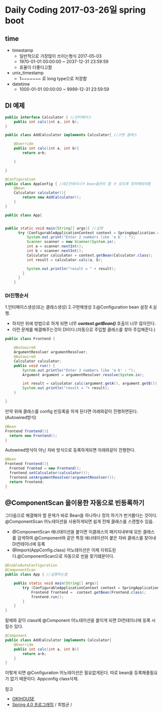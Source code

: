 # Daily Coding 2017-03-26일 spring boot


## time
* timestamp
  * 일반적으로 가장많이 쓰이는형식 2017-05-03
  * 1970-01-01 00:00:00 ~ 2037-12-31 23:59:59
  * 효율이 더좋다고함
* unix_timestamp
  * 1~~~~~~~ 로 long type으로 저장함
* datetime
  * 1000-01-01 00:00:00 ~ 9999-12-31 23:59:59


## DI 예제


```java
public interface Calculator { //인터페이스
	public int calc(int a, int b);
}
```

```java
public class AddCalculator implements Calculator{ //구현 클래스

	@Override
	public int calc(int a, int b){
		return a+b;

	}

}
```

```java
@Configuration
public class AppConfig { //DI컨테이너가 bean을관리 할 수 있도록 정의해줘야함
	@Bean
	Calculator calculator(){
		return new AddCalculator();
	}
}
```
```java
public class App{


public static void main(String[] args){ //실행
      try (ConfigurableApplicationContext context = SpringApplication.run(App.class, args)) {
          System.out.print("Enter 2 numbers like 'a b' : ");
          Scanner scanner = new Scanner(System.in);
          int a = scanner.nextInt();
          int b = scanner.nextInt();
          Calculator calculator = context.getBean(Calculator.class);
          int result = calculator.calc(a, b);

          System.out.println("result = " + result);
        }
      }
    }
```
### DI진행순서
 1.인터페이스생성(또는 클래스생성)
 2.구현체생성
 3.@Configuration bean 설정
 4.실행.

* 하지만 위에 방법으로 하게 되면 너무 ***context.getBean()*** 호출이 너무 많아진다.
* 이런 문제를 해결해주는것이 DI이다.(자동으로 주입할 클래스를 찾아 주입해준다.)

```java
public class Frontend {

	@Autowired
	ArgumentResolver argumentResolver;
	@Autowired
	Calculator calculator;
	public void run() {
		System.out.println("Enter 2 numbers like 'a b' : ");
		Argument argument = argumentResolver.resolve(System.in);

		int result = calculator.calc(argument.getA(), argument.getB());
		System.out.println("result = "+ result);
	}

}
```

만약 위에 클래스를 config 빈등록을 하게 된다면 아래와같이 진행하면된다. (Autowired방식)
```java
@Bean
Frontend frontend(){
  return new Frontend();
}

```
Autowired방식이 아닌 자바 방식으로 등록하게되면 아래와같이 진행한다.
```java
@Bean
Frontend frontend(){
  Fronted fronted = new Frontend();
  frontend.setCalculator(calculator());
  frontend.setArgumentResolver(argumentResolver());
  return frontend;
}

```

## @ComponentScan 을이용한 자동으로 빈등록하기
그다음으로 해결해야 할 문제가 바로 Bean을 하나하나 정의 하기가 번거롭다는 것이다. @ComponentScan 어노테이션을 사용하게되면 쉽게 전체 클래스를 스캔할수 있음.
* @ComponentScan 애너테이션을 붙이면 이클래스의 패키지내부에 모든 클래스를 검색하여 @Component와 같은 특정 애너테이션이 붙은 자바 클래스를 찾아내 DI컨테이너에 등록
* @Import(AppConfig.class) 어노테이션은 이제 지워도된다.@ComponentScan으로 자동으로 빈을 찾기떄문이다.

```java
@EnableAutoConfiguration
@ComponentScan
public class App { //실행하는앱

	public static void main(String[] args){
        try (ConfigurableApplicationContext context = SpringApplication.run(App.class, args)) {
        	Frontend frontend =  context.getBean(Frontend.class);
        	frontend.run();
        }
	}
}
```

밑에와 같이 class에 @Component 어노테이션을 붙이게 되면 DI컨테이너에 등록 시킬수 있다.
```java
@Component
public class AddCalculator implements Calculator{
	@Override
	public int calc(int a, int b){
		return a+b;
	}
}
```

이렇게 되면 @Configuration 어노테이션은 필요없게된다. 따로 bean을 등록해줄필요가 없기 때문이다. Appconfig class삭제.











참고
* [OKIHOUSE](http://okihouse.tistory.com/entry/Facebook-간단한-Login-인증-만들기)
* [Spring 4.0 프로그래밍](http://storefarm.naver.com/dcvirus/products/458328014?NaPm=ct%3Dj06r6ydk%7Cci%3D1744f23aa4586709889a372fc15683afa2b4928e%7Ctr%3Dsls%7Csn%3D182521%7Chk%3Dab9fe496302792c50421edea06a3e322286ad2b9) / 최범균 /
